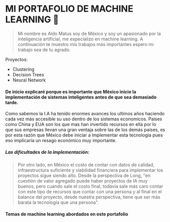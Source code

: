 # MI PORTAFOLIO DE MACHINE LEARNING 🧠
>Mi nombre es Aldo Matus soy de México y soy un apasionado por la inteligencia artificial, me especializo en machine learning. A continuación te muestro mis trabajos más importantes espero mi trabajo sea de tu agrado.

Proyectos:

- Clustering 
- Decision Trees
- Neural Network

#### De inicio explicaré porque es importante que México inicie la implementación  de sistemas inteligentes antes de que sea demasiado tarde.

Como sabemos la I.A ha tenido enormes avances los ultimos años haciendo cada vez más accesible su uso dentro de los sistemas economicos. Paises como China y EUA son los que mas han invertido recursos en ella por lo que sus empresas llevan una gran ventaja sobre las de los demás países, es por esta razón que México debe iniciar a implementar esta tecnología pues eso implicaría un resago económico muy importante.

##### Las dificultades de la implementación:
> Por otro lado, en México el costo de contar con datos de calidad, infraestructura suficiente y viabilidad financiera para implementar los proyectos sigue siendo alto. Desde la perspectiva de Long, "en cuestión de valor agregado puede haber proyectos de IA muy buenos, pero cuando sale el costo final, todavía sale más caro contar con este tipo de recursos que contar con una persona y al final en el balance del proyecto, desde nuestra perspectiva, tiene que ser más barata la tecnología que una persona".

#### Temas de machine learning abordados en este portafolio
